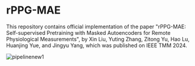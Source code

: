 # rPPG-MAE
This repository contains official implementation of the paper "rPPG-MAE: Self-supervised Pretraining with Masked Autoencoders for Remote Physiological Measurements", by Xin Liu, Yuting Zhang, Zitong Yu, Hao Lu, Huanjing Yue, and Jingyu Yang, which was published on IEEE TMM 2024.

![pipelinenew1](https://github.com/keke-nice/rPPG-MAE/assets/83239988/0403c8eb-c2e6-4503-8824-74295720edc1)
